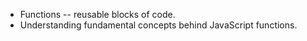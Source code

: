 - Functions -- reusable blocks of code.
- Understanding fundamental concepts behind JavaScript functions.
